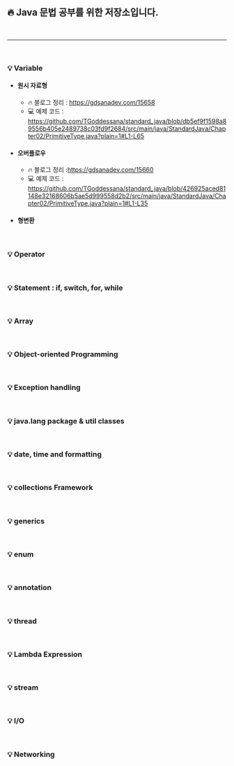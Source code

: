 ## :fire: Java 문법 공부를 위한 저장소입니다.

<br/>

---

<br/>

### :bulb: Variable

- #### 원시 자료형
    - :fire:  블로그 정리 : https://gdsanadev.com/15658
    - :computer: 예제
      코드 : https://github.com/TGoddessana/standard_java/blob/db5ef9f1598a89556b405e2489738c03fd9f2684/src/main/java/StandardJava/Chapter02/PrimitiveType.java?plain=1#L1-L65
- #### 오버플로우
    - :fire: 블로그 정리 :https://gdsanadev.com/15660
    - :computer: 예제
      코드 : https://github.com/TGoddessana/standard_java/blob/426925aced81148e32168606b5ae5d999558d2b2/src/main/java/StandardJava/Chapter02/PrimitiveType.java?plain=1#L1-L35
- #### 형변환

<br/>

### :bulb: Operator

<br/>

### :bulb: Statement : if, switch, for, while

<br/>

### :bulb: Array

<br/>

### :bulb: Object-oriented Programming

<br/>

### :bulb: Exception handling

<br/>

### :bulb: java.lang package & util classes

<br/>

### :bulb: date, time and formatting

<br/>

### :bulb: collections Framework

<br/>

### :bulb: generics

<br/>

### :bulb: enum

<br/>

### :bulb: annotation

<br/>

### :bulb: thread

<br/>

### :bulb: Lambda Expression

<br/>

### :bulb: stream

<br/>

### :bulb: I/O

<br/>

### :bulb: Networking



